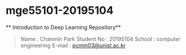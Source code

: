 # mge55101-20195104

** Introduction to Deep Learning Repository**
>Name : Chanmin Park
>Student No : 20195104
>School : computer engineering
>E-mail : pcmin03@unist.ac.kr
